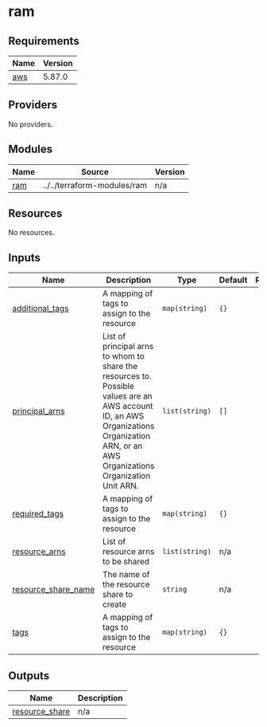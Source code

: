 # ram

<!-- BEGIN_TF_DOCS -->
## Requirements

| Name | Version |
|------|---------|
| <a name="requirement_aws"></a> [aws](#requirement\_aws) | 5.87.0 |

## Providers

No providers.

## Modules

| Name | Source | Version |
|------|--------|---------|
| <a name="module_ram"></a> [ram](#module\_ram) | ../../terraform-modules/ram | n/a |

## Resources

No resources.

## Inputs

| Name | Description | Type | Default | Required |
|------|-------------|------|---------|:--------:|
| <a name="input_additional_tags"></a> [additional\_tags](#input\_additional\_tags) | A mapping of tags to assign to the resource | `map(string)` | `{}` | no |
| <a name="input_principal_arns"></a> [principal\_arns](#input\_principal\_arns) | List of principal arns to whom to share the resources to. Possible values are an AWS account ID, an AWS Organizations Organization ARN, or an AWS Organizations Organization Unit ARN. | `list(string)` | `[]` | no |
| <a name="input_required_tags"></a> [required\_tags](#input\_required\_tags) | A mapping of tags to assign to the resource | `map(string)` | `{}` | no |
| <a name="input_resource_arns"></a> [resource\_arns](#input\_resource\_arns) | List of resource arns to be shared | `list(string)` | n/a | yes |
| <a name="input_resource_share_name"></a> [resource\_share\_name](#input\_resource\_share\_name) | The name of the resource share to create | `string` | n/a | yes |
| <a name="input_tags"></a> [tags](#input\_tags) | A mapping of tags to assign to the resource | `map(string)` | `{}` | no |

## Outputs

| Name | Description |
|------|-------------|
| <a name="output_resource_share"></a> [resource\_share](#output\_resource\_share) | n/a |
<!-- END_TF_DOCS -->
